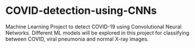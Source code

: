 # COVID-detection-using-CNNs
Machine Learning Project to detect COVID-19 using Convolutional Neural Networks. Different ML models will be explored in this project for classifying between COVID, viral pneumonia and normal X-ray images.
